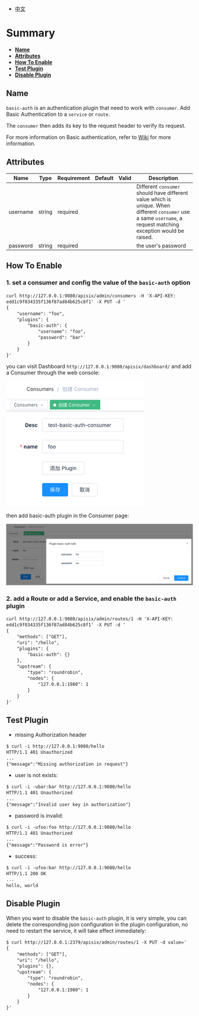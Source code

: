 <!--
#
# Licensed to the Apache Software Foundation (ASF) under one or more
# contributor license agreements.  See the NOTICE file distributed with
# this work for additional information regarding copyright ownership.
# The ASF licenses this file to You under the Apache License, Version 2.0
# (the "License"); you may not use this file except in compliance with
# the License.  You may obtain a copy of the License at
#
#     http://www.apache.org/licenses/LICENSE-2.0
#
# Unless required by applicable law or agreed to in writing, software
# distributed under the License is distributed on an "AS IS" BASIS,
# WITHOUT WARRANTIES OR CONDITIONS OF ANY KIND, either express or implied.
# See the License for the specific language governing permissions and
# limitations under the License.
#
-->

- [中文](../zh-cn/plugins/basic-auth.md)

# Summary

- [**Name**](#name)
- [**Attributes**](#attributes)
- [**How To Enable**](#how-to-enable)
- [**Test Plugin**](#test-plugin)
- [**Disable Plugin**](#disable-plugin)

## Name

`basic-auth` is an authentication plugin that need to work with `consumer`. Add Basic Authentication to a `service` or `route`.

The `consumer` then adds its key to the request header to verify its request.

For more information on Basic authentication, refer to [Wiki](https://en.wikipedia.org/wiki/Basic_access_authenticatio) for more information.

## Attributes

| Name     | Type   | Requirement | Default | Valid | Description                                                                                                                                                      |
| -------- | ------ | ----------- | ------- | ----- | ---------------------------------------------------------------------------------------------------------------------------------------------------------------- |
| username | string | required    |         |       | Different `consumer` should have different value which is unique. When different `consumer` use a same `username`, a request matching exception would be raised. |
| password | string | required    |         |       | the user's password                                                                                                                                              |

## How To Enable

### 1. set a consumer and config the value of the `basic-auth` option

```shell
curl http://127.0.0.1:9080/apisix/admin/consumers -H 'X-API-KEY: edd1c9f034335f136f87ad84b625c8f1' -X PUT -d '
{
    "username": "foo",
    "plugins": {
        "basic-auth": {
            "username": "foo",
            "password": "bar"
        }
    }
}'
```

you can visit Dashboard `http://127.0.0.1:9080/apisix/dashboard/` and add a Consumer through the web console:

![auth-1](../images/plugin/basic-auth-1.png)

then add basic-auth plugin in the Consumer page:

![auth-2](../images/plugin/basic-auth-2.png)

### 2. add a Route or add a Service, and enable the `basic-auth` plugin

```shell
curl http://127.0.0.1:9080/apisix/admin/routes/1 -H 'X-API-KEY: edd1c9f034335f136f87ad84b625c8f1' -X PUT -d '
{
    "methods": ["GET"],
    "uri": "/hello",
    "plugins": {
        "basic-auth": {}
    },
    "upstream": {
        "type": "roundrobin",
        "nodes": {
            "127.0.0.1:1980": 1
        }
    }
}'
```

## Test Plugin

- missing Authorization header

```shell
$ curl -i http://127.0.0.1:9080/hello
HTTP/1.1 401 Unauthorized
...
{"message":"Missing authorization in request"}
```

- user is not exists:

```shell
$ curl -i -ubar:bar http://127.0.0.1:9080/hello
HTTP/1.1 401 Unauthorized
...
{"message":"Invalid user key in authorization"}
```

- password is invalid:

```shell
$ curl -i -ufoo:foo http://127.0.0.1:9080/hello
HTTP/1.1 401 Unauthorized
...
{"message":"Password is error"}
```

- success:

```shell
$ curl -i -ufoo:bar http://127.0.0.1:9080/hello
HTTP/1.1 200 OK
...
hello, world
```

## Disable Plugin

When you want to disable the `basic-auth` plugin, it is very simple,
 you can delete the corresponding json configuration in the plugin configuration,
  no need to restart the service, it will take effect immediately:

```shell
$ curl http://127.0.0.1:2379/apisix/admin/routes/1 -X PUT -d value='
{
    "methods": ["GET"],
    "uri": "/hello",
    "plugins": {},
    "upstream": {
        "type": "roundrobin",
        "nodes": {
            "127.0.0.1:1980": 1
        }
    }
}'
```
